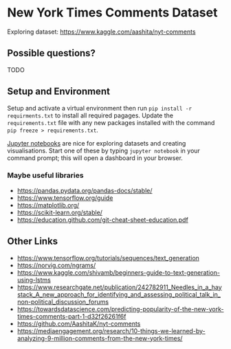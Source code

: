 # New York Times Comments Dataset
Exploring dataset: https://www.kaggle.com/aashita/nyt-comments

## Possible questions?
TODO

## Setup and Environment
Setup and activate a virtual environment then run `pip install -r requirments.txt` to install all required pagages. Update the `requirements.txt` file with any new packages installed with the command `pip freeze > requirements.txt`.

[Jupyter notebooks](https://jupyter.org/) are nice for exploring datasets and creating visualisations. Start one of these by typing `jupyter notebook` in your command prompt; this will open a dashboard in your browser.

### Maybe useful libraries
* https://pandas.pydata.org/pandas-docs/stable/
* https://www.tensorflow.org/guide
* https://matplotlib.org/
* https://scikit-learn.org/stable/
* https://education.github.com/git-cheat-sheet-education.pdf


## Other Links
* https://www.tensorflow.org/tutorials/sequences/text_generation
* https://norvig.com/ngrams/
* https://www.kaggle.com/shivamb/beginners-guide-to-text-generation-using-lstms
* https://www.researchgate.net/publication/242782911_Needles_in_a_haystack_A_new_approach_for_identifying_and_assessing_political_talk_in_non-political_discussion_forums
* https://towardsdatascience.com/predicting-popularity-of-the-new-york-times-comments-part-1-d32f26261f6f
* https://github.com/AashitaK/nyt-comments 
* https://mediaengagement.org/research/10-things-we-learned-by-analyzing-9-million-comments-from-the-new-york-times/
